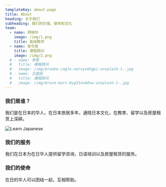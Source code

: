 ```yaml
---
templateKey: about-page
title: About
heading: 关于我们
subheading: 我们的价值、使命和文化
team:
  - name: 郑晓华
    image: /img/1.png
    title: 高级教师
  - name: 张令英
    title: 课程顾问
    image: /img/2.png
  # - name: 李原
  #   title: 课程顾问
  #   image: /img/brooke-cagle-norsyxmhgpi-unsplash-1-.jpg
  # - name: 王国民
  #   title: 课程顾问
  #   image: /img/bruce-mars-8yg31xn4dsw-unsplash-1-.jpg
---
```

### 我们是谁？

我们是在日本的华人，在日本旅居多年，通晓日本文化，在教育、留学以及房屋租赁上深耕。

![Learn Japanese](/img/learn-japanese.jpeg "learn japanese")

### 我们的服务

我们在日本为在日华人提供留学咨询，日语培训以及房屋租赁的服务。

### 我们的使命

在日的华人可以团结一起，互相帮助。
